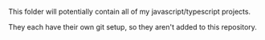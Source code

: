 This folder will potentially contain all of my javascript/typescript projects.

They each have their own git setup, so they aren't added to this repository.
